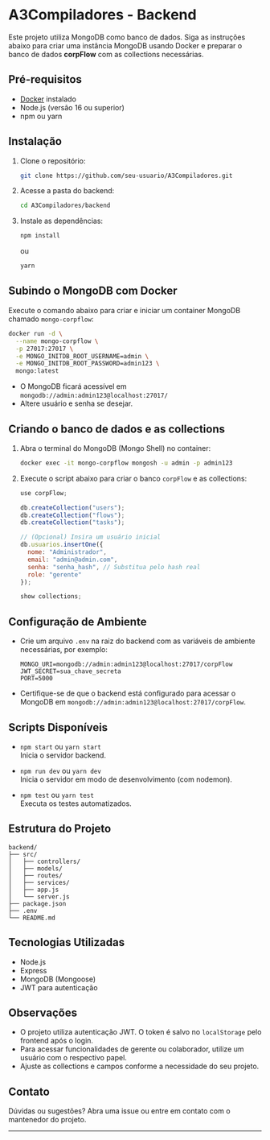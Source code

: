 # A3Compiladores - Backend

Este projeto utiliza MongoDB como banco de dados. Siga as instruções abaixo para criar uma instância MongoDB usando Docker e preparar o banco de dados **corpFlow** com as collections necessárias.

## Pré-requisitos

- [Docker](https://www.docker.com/get-started) instalado
- Node.js (versão 16 ou superior)
- npm ou yarn

## Instalação

1. Clone o repositório:
   ```bash
   git clone https://github.com/seu-usuario/A3Compiladores.git
   ```
2. Acesse a pasta do backend:
   ```bash
   cd A3Compiladores/backend
   ```
3. Instale as dependências:
   ```bash
   npm install
   ```
   ou
   ```bash
   yarn
   ```

## Subindo o MongoDB com Docker

Execute o comando abaixo para criar e iniciar um container MongoDB chamado `mongo-corpflow`:

```bash
docker run -d \
  --name mongo-corpflow \
  -p 27017:27017 \
  -e MONGO_INITDB_ROOT_USERNAME=admin \
  -e MONGO_INITDB_ROOT_PASSWORD=admin123 \
  mongo:latest
```

- O MongoDB ficará acessível em `mongodb://admin:admin123@localhost:27017/`
- Altere usuário e senha se desejar.

## Criando o banco de dados e as collections

1. Abra o terminal do MongoDB (Mongo Shell) no container:

   ```bash
   docker exec -it mongo-corpflow mongosh -u admin -p admin123
   ```

2. Execute o script abaixo para criar o banco `corpFlow` e as collections:

   ```javascript
   use corpFlow;

   db.createCollection("users");
   db.createCollection("flows");
   db.createCollection("tasks");

   // (Opcional) Insira um usuário inicial
   db.usuarios.insertOne({
     nome: "Administrador",
     email: "admin@admin.com",
     senha: "senha_hash", // Substitua pelo hash real
     role: "gerente"
   });

   show collections;
   ```

## Configuração de Ambiente

- Crie um arquivo `.env` na raiz do backend com as variáveis de ambiente necessárias, por exemplo:

   ```
   MONGO_URI=mongodb://admin:admin123@localhost:27017/corpFlow
   JWT_SECRET=sua_chave_secreta
   PORT=5000
   ```

- Certifique-se de que o backend está configurado para acessar o MongoDB em `mongodb://admin:admin123@localhost:27017/corpFlow`.

## Scripts Disponíveis

- `npm start` ou `yarn start`  
  Inicia o servidor backend.

- `npm run dev` ou `yarn dev`  
  Inicia o servidor em modo de desenvolvimento (com nodemon).

- `npm test` ou `yarn test`  
  Executa os testes automatizados.

## Estrutura do Projeto

```
backend/
├── src/
│   ├── controllers/
│   ├── models/
│   ├── routes/
│   ├── services/
│   ├── app.js
│   └── server.js
├── package.json
├── .env
└── README.md
```

## Tecnologias Utilizadas

- Node.js
- Express
- MongoDB (Mongoose)
- JWT para autenticação

## Observações

- O projeto utiliza autenticação JWT. O token é salvo no `localStorage` pelo frontend após o login.
- Para acessar funcionalidades de gerente ou colaborador, utilize um usuário com o respectivo papel.
- Ajuste as collections e campos conforme a necessidade do seu projeto.

## Contato

Dúvidas ou sugestões? Abra uma issue ou entre em contato com o mantenedor do projeto.

---